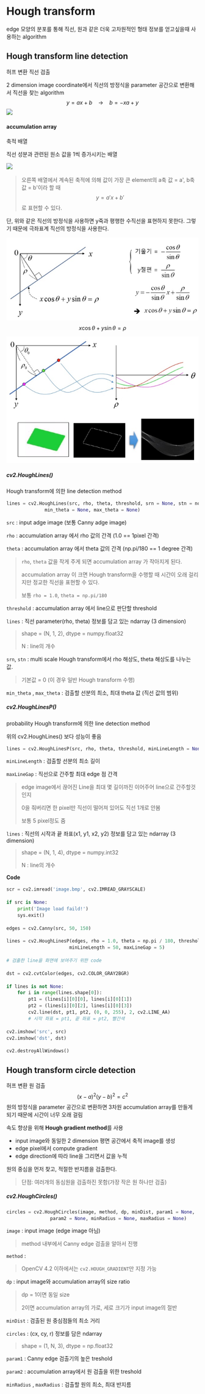 # Hough transform

edge 모양의 분포를 통해 직선, 원과 같은 더욱 고차원적인 형태 정보를 얻고싶을때 사용하는 algorithm 



## Hough transform line detection

허프 변환 직선 검출 

2 dimension image coordinate에서 직선의 방정식을 parameter 공간으로 변환해서 직선을 찾는 algorithm
$$
y = ax+b \ \ \ \ \rightarrow \ \ \ \ b = -xa + y
$$
![](https://miro.medium.com/max/700/1*Y9ljU_--SdFe7on9W_axrA.png)

#### accumulation array

축적 배열

직선 성분과 관련된 원소 값을 1씩 증가시키는 배열

![](https://lh3.googleusercontent.com/proxy/XI6rmQK0rLoDgYlF2k5FafNtpR5ZQxT-D5CgMFQ5T0GUBj0mBUaAIRP8M14-GX4u-clviw3UvqCH1nqSG0xyL2DMvZbZHsVoqnAs8QzO1A4GRS3FBeUi-vwO2a6rnZC1gdxWI1VI82shAgaukrPM_smF3M1-Ftt5OXSvFrRCIzi_wkW4FhYM85Fu3PFWhAMFOhd37vQDH14PexKINSMDOnL444my1--xcKmKCYihjnz1VV-_a4pdKxq8YoKXHeMJgmfRMXdZWI-P94C12dGlJ7ClUcgXqzSIjcIFhg)

> 오른쪽 배열에서 계속된 축적에 의해 값이 가장 큰 element의 a축 값 = a', b축 값 = b'이라 할 때
> $$
> y = a'x+b' 
> $$
> 로 표현할 수 있다.

단, 위와 같은 직선의 방정식을 사용하면 y죽과 평행한 수직선을 표현하지 못한다. 그렇기 때문에 극좌표계 직선의 방정식을 사용한다.

![](https://github.com/HibernationNo1/TIL/blob/master/image/c14.jpg?raw=true)
$$
x \cos\theta + y\sin\theta = \rho
$$


![](https://github.com/HibernationNo1/TIL/blob/master/image/c15.jpg?raw=true)



##### cv2.HoughLines()

Hough transform에 의한 line detection method

```python
lines = cv2.HoughLines(src, rho, theta, threshold, srn = None, stn = none, 
              min_theta = None, max_theta = None)
```

`src` : input adge image (보통 Canny adge image)

`rho` : accumulation array 에서 rho 값의 간격 (1.0 == 1pixel 간격)

`theta` : accumulation array 에서 theta 값의 간격 (np.pi/180 == 1 degree 간격)

> `rho`, `theta` 값을 작게 주게 되면 accumulation array 가 작아지게 된다.
>
> accumulation array 이 크면 Hough transform을 수행할 때 시간이 오래 걸리지만 정교한 직선을 표현할 수 있다.
>
> 보통 `rho = 1.0`, `theta = np.pi/180 `

`threshold` : accumulation array 에서 line으로 판단할 threshold

`lines` : 직선 parameter(rho, theta) 정보를 담고 있는 ndarray (3 dimension)

> shape = (N, 1, 2), dtype = numpy.float32
>
> N : line의 개수

`srn`, `stn` : multi scale Hough transform에서 rho 해상도, theta 해상도를 나누는 값.

> 기본값 = 0 (이 경우 일반 Hough transform 수행)

`min_theta` ,  `max_theta` : 검출할 선분의 최소, 최대 theta 값 (직선 값의 범위)



##### cv2.HoughLinesP()

probability Hough transform에 의한 line detection method

위의 cv2.HoughLines() 보다 성능이 좋음

```python
lines = cv2.HoughLinesP(src, rho, theta, threshold, minLineLength = None, maxLineGap = None)
```

`minLineLength` : 검출할 선분의 최소 길이

`maxLineGap` : 직선으로 간주할 최대 edge 점 간격

> edge image에서 끊어진 Line을 최대 몇 길이까진 이어주어 line으로 간주할것인지
>
> 0을 줘버리면 한 pixel만 직선이 떨어져 있어도 직선 1개로 안봄
>
> 보통 5 pixel정도 줌

`lines` : 직선의 시작과 끝 좌표(x1, y1, x2, y2) 정보를 담고 있는 ndarray (3 dimension)

> shape = (N, 1, 4), dtype = numpy.int32
>
> N : line의 개수



**Code**

```python
scr = cv2.imread('image.bmp', cv2.IMREAD_GRAYSCALE)

if src is None:
    print('Image load faild!')
    sys.exit()
    
edges = cv2.Canny(src, 50, 150)

lines = cv2.HoughLinesP(edges, rho = 1.0, theta = np.pi / 180, threshold = 160, 
                       minLineLength = 50, maxLineGap = 5)

# 검출한 line을 화면에 보여주기 위한 code

dst = cv2.cvtColor(edges, cv2.COLOR_GRAY2BGR)

if lines is not None:
    for i in range(lines.shape[0]):
        pt1 = (lines[i][0][0], lines[i][0][1])
        pt2 = (lines[i][0][2], lines[i][0][3])
        cv2.line(dst, pt1, pt2, (0, 0, 255), 2, cv2.LINE_AA)
        # 시작 좌표 = pt1, 끝 좌표 = pt2, 빨간색

cv2.imshow('src', src)
cv2.imshow('dst', dst)

cv2.destroyAllWindows()
```





## Hough transform circle detection

허프 변환 원 검출 
$$
(x-a)^2(y-b)^2 = c^2
$$
원의 방정식을 parameter 공간으로 변환하면 3차원 accumulation array를 만들게 되기 때문에 시간이 너무 오래 걸림

속도 향상을 위해 **Hough gradient method**를 사용

- input image와 동일한 2 dimension 평면 공간에서 축적 image를 생성
- edge pixel에서 compute gradient 
- edge direction에 따라 line을 그리면서 값을 누적

원의 중심을 먼저 찾고, 적절한 반지름을 검출한다.

> 단점: 여러개의 동심원을 검출하진 못함(가장 작은 원 하나만 검출)



##### cv2.HoughCircles()

```python
circles = cv2.HoughCircles(image, method, dp, minDist, param1 = None, 
                param2 = None, minRadius = None, maxRadius = None)
```

`image` : input image (edge image 아님)

> method 내부에서 Canny edge 검출을 알아서 진행

`method` : 

> OpenCV 4.2 이하에서는 `cv2.HOUGH_GRADIENT`만 지정 가능

`dp` : input image와 accumulation array의 size ratio

> dp = 1이면 동일 size
>
> 2이면 accumulation array의 가로, 세로 크기가 input image의 절반

`minDist` : 검출된 원 중심점들의 최소 거리

`circles` :  (cx, cy, r) 정보를 담은 ndarray

> shape = (1, N, 3), dtype = np.float32

`param1` : Canny edge 검출기의 높은 treshold

`param2` : accumulation array에서 원 검출을 위한 treshold

`minRadius` , `maxRadius` : 검출할 원의 최소, 최대 반지름 





